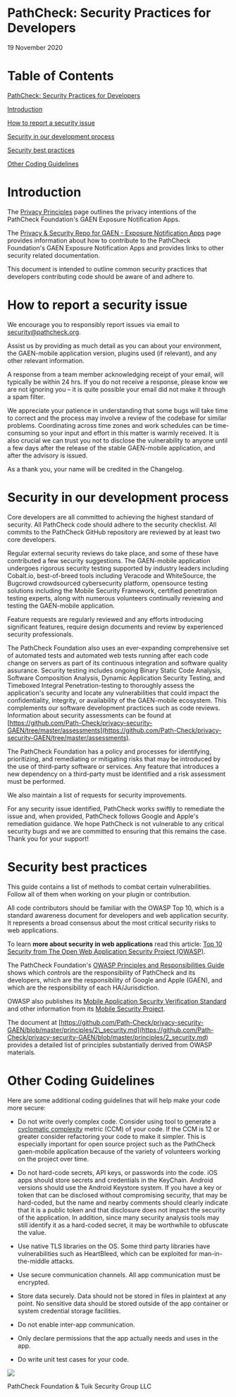 # PathCheck: Security Practices for Developers

19 November 2020

# Table of Contents

[PathCheck: Security Practices for Developers](#PathCheck:-Security-Practices-for-Developers)

[Introduction](#Introduction)

[How to report a security issue](#How-to-report-a-security-issue)

[Security in our development process](#Security-in-our-development-process)

[Security best practices](#Security-best-practices)

[Other Coding Guidelines](#Other-Coding-Guidelines)

# Introduction

The [Privacy Principles](https://github.com/Path-Check/privacy-security-GAEN/blob/master/principles/1_Privacy.md) page outlines the privacy intentions of the PathCheck Foundation&#39;s GAEN Exposure Notification Apps.

The [Privacy &amp; Security Repo for GAEN - Exposure Notification Apps](https://github.com/Path-Check/privacy-security-GAEN) page provides information about how to contribute to the PathCheck Foundation&#39;s GAEN Exposure Notification Apps and provides links to other security related documentation.

This document is intended to outline common security practices that developers contributing code should be aware of and adhere to.

# How to report a security issue

We encourage you to responsibly report issues via email to security@pathcheck.org.

Assist us by providing as much detail as you can about your environment, the GAEN-mobile application version, plugins used (if relevant), and any other relevant information.

A response from a team member acknowledging receipt of your email, will typically be within 24 hrs. If you do not receive a response, please know we are not ignoring you – it is quite possible your email did not make it through a spam filter.

We appreciate your patience in understanding that some bugs will take time to correct and the process may involve a review of the codebase for similar problems. Coordinating across time zones and work schedules can be time-consuming so your input and effort in this matter is warmly received. It is also crucial we can trust you not to disclose the vulnerability to anyone until a few days after the release of the stable GAEN-mobile application, and after the advisory is issued.

As a thank you, your name will be credited in the Changelog.

# Security in our development process

Core developers are all committed to achieving the highest standard of security. All PathCheck code should adhere to the security checklist. All commits to the PathCheck GitHub repository are reviewed by at least two core developers.

Regular external security reviews do take place, and some of these have contributed a few security suggestions. The GAEN-mobile application undergoes rigorous security testing supported by industry leaders including Cobalt.io, best-of-breed tools including Veracode and WhiteSource, the Bugcrowd crowdsourced cybersecurity platform, opensource testing solutions including the Mobile Security Framework, certified penetration testing experts, along with numerous volunteers continually reviewing and testing the GAEN-mobile application.

Feature requests are regularly reviewed and any efforts introducing significant features, require design documents and review by experienced security professionals.

The PathCheck Foundation also uses an ever-expanding comprehensive set of automated tests and automated web tests running after each code change on servers as part of its continuous integration and software quality assurance. Security testing includes ongoing Binary Static Code Analysis, Software Composition Analysis, Dynamic Application Security Testing, and Timeboxed Integral Penetration-testing to thoroughly assess the application&#39;s security and locate any vulnerabilities that could impact the confidentiality, integrity, or availability of the GAEN-mobile ecosystem. This complements our software development practices such as code reviews. Information about security assessments can be found at [https://github.com/Path-Check/privacy-security-GAEN/tree/master/assessments](https://github.com/Path-Check/privacy-security-GAEN/tree/master/assessments).

The PathCheck Foundation has a policy and processes for identifying, prioritizing, and remediating or mitigating risks that may be introduced by the use of third-party software or services. Any feature that introduces a new dependency on a third-party must be identified and a risk assessment must be performed.

We also maintain a list of requests for security improvements.

For any security issue identified, PathCheck works swiftly to remediate the issue and, when provided, PathCheck follows Google and Apple&#39;s remediation guidance. We hope PathCheck is not vulnerable to any critical security bugs and we are committed to ensuring that this remains the case. Thank you for your support!

# Security best practices

This guide contains a list of methods to combat certain vulnerabilities. Follow all of them when working on your plugin or contribution.

All code contributors should be familiar with the OWASP Top 10, which is a standard awareness document for developers and web application security. It represents a broad consensus about the most critical security risks to web applications.

To learn **more about security in web applications** read this article: [Top 10 Security from The Open Web Application Security Project (OWASP)](https://www.owasp.org/index.php/Top_10_2013-Table_of_Contents).

The PathCheck Foundation&#39;s [OWASP Principles and Responsibilities Guide](https://github.com/Path-Check/privacy-security-GAEN/blob/master/principles/OWASP-Principles-Responsibility-Sheet.md) shows which controls are the responsibility of PathCheck and its developers, which are the responsibility of Google and Apple (GAEN), and which are the responsibility of each HA/Jurisdiction.

OWASP also publishes its [Mobile Application Security Verification Standard](https://github.com/OWASP/owasp-masvs) and other information from its [Mobile Security Project](https://owasp.org/www-project-mobile-security/).

The document at [https://github.com/Path-Check/privacy-security-GAEN/blob/master/principles/2\_security.md](https://github.com/Path-Check/privacy-security-GAEN/blob/master/principles/2_security.md) provides a detailed list of principles substantially derived from OWASP materials.

# Other Coding Guidelines

Here are some additional coding guidelines that will help make your code more secure:

 * Do not write overly complex code. Consider using tool to generate a [cyclomatic complexity](https://en.wikipedia.org/wiki/Cyclomatic_complexity) metric (CCM) of your code. If the CCM is 12 or greater consider refactoring your code to make it simpler. This is especially important for open source project such as the PathCheck gaen-mobile application because of the variety of volunteers working on the project over time.

 * Do not hard-code secrets, API keys, or passwords into the code. iOS apps should store secrets and credentials in the KeyChain. Android versions should use the Android Keystore system. If you have a key or token that can be disclosed without compromising security, that may be hard-coded, but the name and nearby comments should clearly indicate that it is a public token and that disclosure does not impact the security of the application. In addition, since many security analysis tools may still identify it as a hard-coded secret, it may be worthwhile to obfuscate the value.

 * Use native TLS libraries on the OS. Some third party libraries have vulnerabilities such as HeartBleed, which can be exploited for man-in-the-middle attacks.

 * Use secure communication channels. All app communication must be encrypted.

 * Store data securely. Data should not be stored in files in plaintext at any point. No sensitive data should be stored outside of the app container or system credential storage facilities.

 * Do not enable inter-app communication.

 * Only declare permissions that the app actually needs and uses in the app.

 * Do write unit test cases for your code.

![](RackMultipart20201125-4-cadnvf_html_353a77aa6a08bd29.gif)



PathCheck Foundation &amp; Tuik Security Group LLC